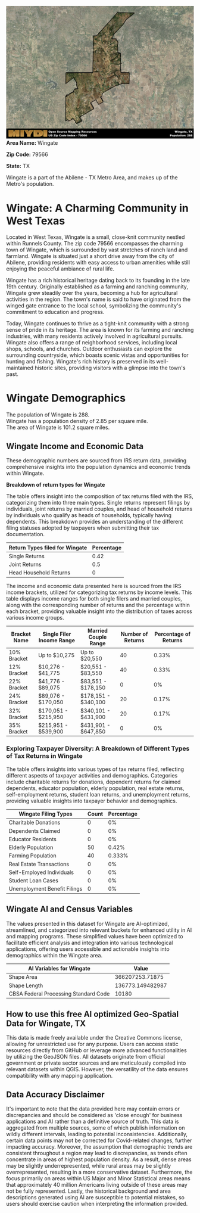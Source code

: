 ![Image Alt Text](../_images/79566.png)
**Area Name:** Wingate

**Zip Code:** 79566

**State:** TX

Wingate is a part of the Abilene - TX Metro Area, and makes up  of the Metro's population.  

# Wingate: A Charming Community in West Texas  

Located in West Texas, Wingate is a small, close-knit community nestled within Runnels County. The zip code 79566 encompasses the charming town of Wingate, which is surrounded by vast stretches of ranch land and farmland. Wingate is situated just a short drive away from the city of Abilene, providing residents with easy access to urban amenities while still enjoying the peaceful ambiance of rural life.

Wingate has a rich historical heritage dating back to its founding in the late 19th century. Originally established as a farming and ranching community, Wingate grew steadily over the years, becoming a hub for agricultural activities in the region. The town's name is said to have originated from the winged gate entrance to the local school, symbolizing the community's commitment to education and progress.

Today, Wingate continues to thrive as a tight-knit community with a strong sense of pride in its heritage. The area is known for its farming and ranching industries, with many residents actively involved in agricultural pursuits. Wingate also offers a range of neighborhood services, including local shops, schools, and churches. Outdoor enthusiasts can explore the surrounding countryside, which boasts scenic vistas and opportunities for hunting and fishing. Wingate's rich history is preserved in its well-maintained historic sites, providing visitors with a glimpse into the town's past.

# Wingate Demographics

The population of Wingate is 288.  
Wingate has a population density of 2.85 per square mile.  
The area of Wingate is 101.2 square miles.  

## Wingate Income and Economic Data

These demographic numbers are sourced from IRS return data, providing comprehensive insights into the population dynamics and economic trends within Wingate.

**Breakdown of return types for Wingate**

The table offers insight into the composition of tax returns filed with the IRS, categorizing them into three main types. Single returns represent filings by individuals, joint returns by married couples, and head of household returns by individuals who qualify as heads of households, typically having dependents. This breakdown provides an understanding of the different filing statuses adopted by taxpayers when submitting their tax documentation.

| Return Types filed for Wingate                              | Percentage          |
|----------------------------------------------------------|---------------------|
| Single Returns                                            | 0.42 |
| Joint Returns                                             | 0.5 |
| Head Household Returns                                    | 0 |

The income and economic data presented here is sourced from the IRS income brackets, utilized for categorizing tax returns by income levels. This table displays income ranges for both single filers and married couples, along with the corresponding number of returns and the percentage within each bracket, providing valuable insight into the distribution of taxes across various income groups.

| Bracket Name       | Single Filer Income Range | Married Couple Range | Number of Returns | Percentage of Returns |
|--------------------|----------------------------|----------------------|-------------------|-----------------------|
| 10% Bracket        | Up to $10,275              | Up to $20,550        | 40 | 0.33% |
| 12% Bracket        | $10,276 - $41,775          | $20,551 - $83,550    | 40 | 0.33% |
| 22% Bracket        | $41,776 - $89,075          | $83,551 - $178,150   | 0 | 0% |
| 24% Bracket        | $89,076 - $170,050         | $178,151 - $340,100  | 20 | 0.17% |
| 32% Bracket        | $170,051 - $215,950        | $340,101 - $431,900  | 20 | 0.17% |
| 35% Bracket        | $215,951 - $539,900        | $431,901 - $647,850  | 0 | 0% |

### Exploring Taxpayer Diversity: A Breakdown of Different Types of Tax Returns in Wingate

The table offers insights into various types of tax returns filed, reflecting different aspects of taxpayer activities and demographics. Categories include charitable returns for donations, dependent returns for claimed dependents, educator population, elderly population, real estate returns, self-employment returns, student loan returns, and unemployment returns, providing valuable insights into taxpayer behavior and demographics.

| Wingate Filing Types                    | Count | Percentage |
|--------------------------------------|-------|------------|
| Charitable Donations                 | 0 | 0% |
| Dependents Claimed                   | 0 | 0% |
| Educator Residents                   | 0 | 0% |
| Elderly Population                   | 50 | 0.42% |
| Farming Population                   | 40 | 0.333% |
| Real Estate Transactions             | 0 | 0% |
| Self-Employed Individuals            | 0 | 0% |
| Student Loan Cases                   | 0 | 0% |
| Unemployment Benefit Filings         | 0 | 0% |

## Wingate AI and Census Variables

The values presented in this dataset for Wingate are AI-optimized, streamlined, and categorized into relevant buckets for enhanced utility in AI and mapping programs. These simplified values have been optimized to facilitate efficient analysis and integration into various technological applications, offering users accessible and actionable insights into demographics within the Wingate area.

| AI Variables for Wingate | Value |
|-------------|-------|
| Shape Area | 366207253.71875 |
| Shape Length | 136773.149482987 |
| CBSA Federal Processing Standard Code | 10180 |

## How to use this free AI optimized Geo-Spatial Data for Wingate, TX

This data is made freely available under the Creative Commons license, allowing for unrestricted use for any purpose. Users can access static resources directly from GitHub or leverage more advanced functionalities by utilizing the GeoJSON files. All datasets originate from official government or private sector sources and are meticulously compiled into relevant datasets within QGIS. However, the versatility of the data ensures compatibility with any mapping application.

## Data Accuracy Disclaimer
It's important to note that the data provided here may contain errors or discrepancies and should be considered as 'close enough' for business applications and AI rather than a definitive source of truth. This data is aggregated from multiple sources, some of which publish information on wildly different intervals, leading to potential inconsistencies. Additionally, certain data points may not be corrected for Covid-related changes, further impacting accuracy. Moreover, the assumption that demographic trends are consistent throughout a region may lead to discrepancies, as trends often concentrate in areas of highest population density. As a result, dense areas may be slightly underrepresented, while rural areas may be slightly overrepresented, resulting in a more conservative dataset. Furthermore, the focus primarily on areas within US Major and Minor Statistical areas means that approximately 40 million Americans living outside of these areas may not be fully represented. Lastly, the historical background and area descriptions generated using AI are susceptible to potential mistakes, so users should exercise caution when interpreting the information provided.
